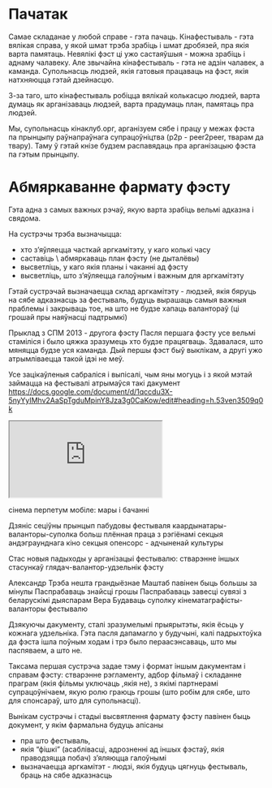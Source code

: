 ﻿# Пачатак

Самае складанае у любой справе - гэта пачаць. Кінафестываль - гэта вялікая справа, у якой шмат трэба зрабіць і шмат дробязей, пра якія варта памятаць. Невялікі фэст ці ужо састаяўшыя - можна зрабіць і аднаму чалавеку. Але звычайна кінафестываль - гэта не адзін чалавек, а каманда. Супольнасць людзей, якія гатовыя працаваць на фэст, якія натхняюцца гэтай дзейнасцю.

З-за таго, што кінафестываль робіцца вялікай колькасцю людзей, варта думаць як арганізаваць людзей, варта прадумаць план, памятаць пра людзей. 

Мы, супольнасць кінаклуб.орг, арганізуем сябе і працу у межах фэста па прынцыпу раўнапраўнага супрацоўніцтва (p2p - peer2peer, тварам да твару). Таму ў гэтай кнізе будзем распавядаць пра арганізацыю фэста па гэтым прынцыпу.

# Абмяркаванне фармату фэсту

Гэта адна з самых важных рэчаў, якую варта зрабіць вельмі адказна і свядома.

На сустрэчы трэба вызначыцца:
* хто з’яўляецца часткай аргкамітэту, у каго колькі часу
* саставіць \ абмяркаваць план фэсту (не дыталёвы)
* высветліць, у каго якія планы і чаканні ад фэсту
* высветліць, што з’яўляецца галоўным і важным для аргкамітэту

Гэтай сустрэчай вызначаецца склад аргкамітэту - людзей, якія бяруць на сябе адказнасць за фестываль, будуць вырашаць самыя важныя праблемы і закрываць тое, на што не будзе хапаць валантораў (ці грошай пры наяўнасці падтрымкі)

Прыклад з СПМ 2013 - другога фэсту
Пасля першага фэсту усе вельмі стаміліся і было цяжка зразумець хто будзе працягваць. Здавалася, што мяняцца будзе уся каманда. Дый першы фэст быў выклікам, а другі ужо атрымліваецца такой ідэі не меў.

Усе зацікаўленыя сабраліся і выпісалі, чым яны могуць і з якой мэтай займацца на фестывалі атрымаўся такі дакумент
https://docs.google.com/document/d/1qccdu3X-5nyYyIMhv2AaSpTgduMpinY8Jza3g0CaKow/edit#heading=h.53ven3509q0k


<div class="intrinsic-container">
<iframe src="https://docs.google.com/document/d/1qccdu3X-5nyYyIMhv2AaSpTgduMpinY8Jza3g0CaKow/pub?embedded=true"></iframe>
</div>

сінема перпетум мобіле: мары і бачанні


Дзяніс
сеціўны прынцып пабудовы фестываля каардынатары-валанторы-суполка
больш плённая праца з рэгіёнамі
секцыя андэграунднага кіно
секцыя опенсорс - адчыненай культуры


Стас
новыя падыходы у арганізацыі фестывалю:
стварэнне іншых стасункаў глядач-валантор-удзельнік фэсту


Александр
Трэба нешта грандыёзнае
Маштаб павінен быць большы за мінулы
Паспрабаваць знайсці грошы
Паспрабаваць завесці сувязі з беларускімі дыяспарам 
Вера
Будаваць суполку  кінематаграфісты-валанторы фестывалю

Дзякуючы дакументу, сталі зразумелымі прыярытэты, якія ёсьць у кожнага удзельніка. Гэта пасля дапамагло у будучыні, калі падрыхтоўка да фэста ішла поўным ходам і трэ было пераасэнсаваць, што мы паспяваем, а што не.

Таксама першая сустрэча задае тэму і формат іншым дакументам і справам фэсту: стварэнне рэгламенту, адбор фільмаў і складанне праграм (якія фільмы уключаць ,якія не), з якімі партнерамі супрацоўнічаем, якую ролю граюць грошы (што робім для сябе, што для спонсараў, што для супольнасці).

Вынікам сустрэчы і стадыі высвятлення фармату фэсту павінен быць документ, у якім фармальна будуць апісаны 
* пра што фестываль, 
* якія “фішкі” (асаблівасці, адрозненні ад іншых фэстаў, якія праводзяцца побач) з’яляюцца галоўнымі 
* вызначаецца аргкамітэт - людзі, якія будуць цягнуць фестываль, браць на сябе адказнасць





 